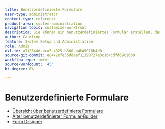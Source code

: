 ```yaml
---
title: Benutzerdefinierte Formulare
user-type: administrator
content-type: reference
product-area: system-administration
navigation-topic: customize-workfront
description: Sie können ein benutzerdefiniertes Formular erstellen, das Benutzer an ein Workfront-Objekt anhängen können. Benutzer, die an dem Objekt arbeiten, können das benutzerdefinierte Formular ausfüllen, um Informationen über das Objekt bereitzustellen.
author: Caroline
feature: System Setup and Administration
role: Admin
exl-id: a732344d-aca5-4825-b360-a4b49076b4d0
source-git-commit: e8442efe35ddaaf11190727e3c164cdfd69c16b8
workflow-type: tm+mt
source-wordcount: '45'
ht-degree: 8%

---
```


# Benutzerdefinierte Formulare

* [Übersicht über benutzerdefinierte Formulare](../../../administration-and-setup/customize-workfront/create-manage-custom-forms/custom-forms-overview.md)
* [Alter benutzerdefinierter Formular-Builder](/help/quicksilver/administration-and-setup/customize-workfront/create-manage-custom-forms/use-the-custom-form-builder.md)
* [Form Designer](/help/quicksilver/administration-and-setup/customize-workfront/create-manage-custom-forms/form-designer/form-designer-toc.md)


